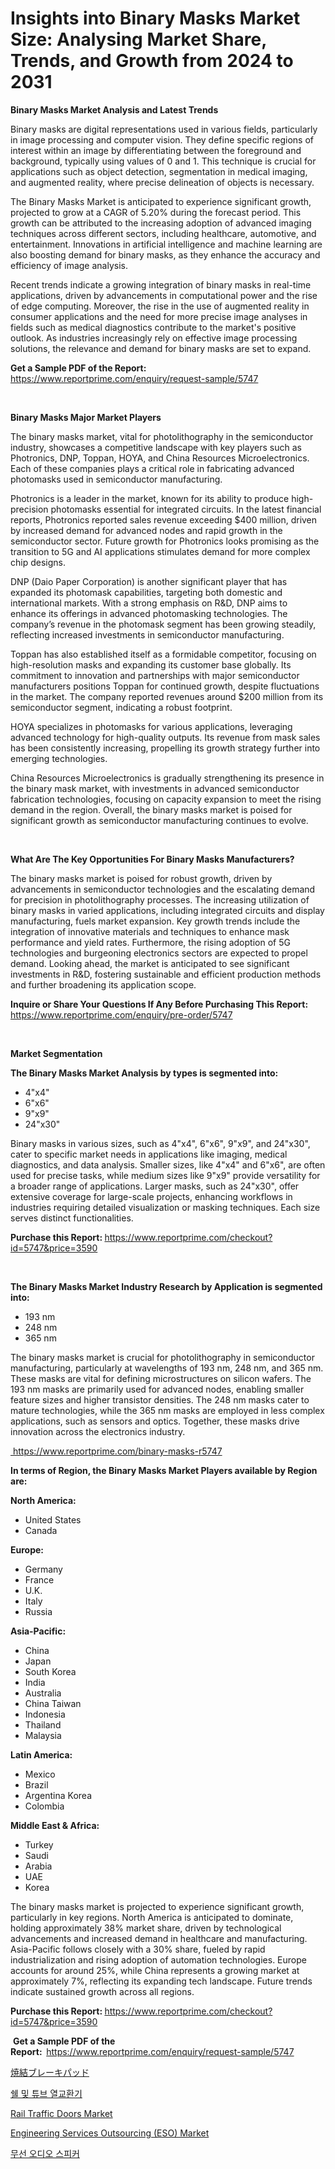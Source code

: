 <p><h1>Insights into Binary Masks Market Size: Analysing Market Share, Trends, and Growth from 2024 to 2031</h1></p><p><strong>Binary Masks Market Analysis and Latest Trends</strong></p>
<p><p>Binary masks are digital representations used in various fields, particularly in image processing and computer vision. They define specific regions of interest within an image by differentiating between the foreground and background, typically using values of 0 and 1. This technique is crucial for applications such as object detection, segmentation in medical imaging, and augmented reality, where precise delineation of objects is necessary.</p><p>The Binary Masks Market is anticipated to experience significant growth, projected to grow at a CAGR of 5.20% during the forecast period. This growth can be attributed to the increasing adoption of advanced imaging techniques across different sectors, including healthcare, automotive, and entertainment. Innovations in artificial intelligence and machine learning are also boosting demand for binary masks, as they enhance the accuracy and efficiency of image analysis.</p><p>Recent trends indicate a growing integration of binary masks in real-time applications, driven by advancements in computational power and the rise of edge computing. Moreover, the rise in the use of augmented reality in consumer applications and the need for more precise image analyses in fields such as medical diagnostics contribute to the market's positive outlook. As industries increasingly rely on effective image processing solutions, the relevance and demand for binary masks are set to expand.</p></p>
<p><strong>Get a Sample PDF of the Report:&nbsp;</strong> <a href="https://www.reportprime.com/enquiry/request-sample/5747">https://www.reportprime.com/enquiry/request-sample/5747</a></p>
<p>&nbsp;</p>
<p><strong>Binary Masks Major Market Players</strong></p>
<p><p>The binary masks market, vital for photolithography in the semiconductor industry, showcases a competitive landscape with key players such as Photronics, DNP, Toppan, HOYA, and China Resources Microelectronics. Each of these companies plays a critical role in fabricating advanced photomasks used in semiconductor manufacturing.</p><p>Photronics is a leader in the market, known for its ability to produce high-precision photomasks essential for integrated circuits. In the latest financial reports, Photronics reported sales revenue exceeding $400 million, driven by increased demand for advanced nodes and rapid growth in the semiconductor sector. Future growth for Photronics looks promising as the transition to 5G and AI applications stimulates demand for more complex chip designs.</p><p>DNP (Daio Paper Corporation) is another significant player that has expanded its photomask capabilities, targeting both domestic and international markets. With a strong emphasis on R&D, DNP aims to enhance its offerings in advanced photomasking technologies. The company’s revenue in the photomask segment has been growing steadily, reflecting increased investments in semiconductor manufacturing.</p><p>Toppan has also established itself as a formidable competitor, focusing on high-resolution masks and expanding its customer base globally. Its commitment to innovation and partnerships with major semiconductor manufacturers positions Toppan for continued growth, despite fluctuations in the market. The company reported revenues around $200 million from its semiconductor segment, indicating a robust footprint.</p><p>HOYA specializes in photomasks for various applications, leveraging advanced technology for high-quality outputs. Its revenue from mask sales has been consistently increasing, propelling its growth strategy further into emerging technologies. </p><p>China Resources Microelectronics is gradually strengthening its presence in the binary mask market, with investments in advanced semiconductor fabrication technologies, focusing on capacity expansion to meet the rising demand in the region. Overall, the binary masks market is poised for significant growth as semiconductor manufacturing continues to evolve.</p></p>
<p>&nbsp;</p>
<p><strong>What Are The Key Opportunities For Binary Masks Manufacturers?</strong></p>
<p><p>The binary masks market is poised for robust growth, driven by advancements in semiconductor technologies and the escalating demand for precision in photolithography processes. The increasing utilization of binary masks in varied applications, including integrated circuits and display manufacturing, fuels market expansion. Key growth trends include the integration of innovative materials and techniques to enhance mask performance and yield rates. Furthermore, the rising adoption of 5G technologies and burgeoning electronics sectors are expected to propel demand. Looking ahead, the market is anticipated to see significant investments in R&D, fostering sustainable and efficient production methods and further broadening its application scope.</p></p>
<p><strong>Inquire or Share Your Questions If Any Before Purchasing This Report:</strong> <a href="https://www.reportprime.com/enquiry/pre-order/5747">https://www.reportprime.com/enquiry/pre-order/5747</a></p>
<p>&nbsp;</p>
<p><strong>Market Segmentation</strong></p>
<p><strong>The Binary Masks Market Analysis by types is segmented into:</strong></p>
<p><ul><li>4"x4"</li><li>6"x6"</li><li>9"x9"</li><li>24"x30"</li></ul></p>
<p><p>Binary masks in various sizes, such as 4"x4", 6"x6", 9"x9", and 24"x30", cater to specific market needs in applications like imaging, medical diagnostics, and data analysis. Smaller sizes, like 4"x4" and 6"x6", are often used for precise tasks, while medium sizes like 9"x9" provide versatility for a broader range of applications. Larger masks, such as 24"x30", offer extensive coverage for large-scale projects, enhancing workflows in industries requiring detailed visualization or masking techniques. Each size serves distinct functionalities.</p></p>
<p><strong>Purchase this Report:&nbsp;</strong><a href="https://www.reportprime.com/checkout?id=5747&price=3590">https://www.reportprime.com/checkout?id=5747&price=3590</a></p>
<p>&nbsp;</p>
<p><strong>The Binary Masks Market Industry Research by Application is segmented into:</strong></p>
<p><ul><li>193 nm</li><li>248 nm</li><li>365 nm</li></ul></p>
<p><p>The binary masks market is crucial for photolithography in semiconductor manufacturing, particularly at wavelengths of 193 nm, 248 nm, and 365 nm. These masks are vital for defining microstructures on silicon wafers. The 193 nm masks are primarily used for advanced nodes, enabling smaller feature sizes and higher transistor densities. The 248 nm masks cater to mature technologies, while the 365 nm masks are employed in less complex applications, such as sensors and optics. Together, these masks drive innovation across the electronics industry.</p></p>
<p><a href="https://www.reportprime.com/binary-masks-r5747">&nbsp;https://www.reportprime.com/binary-masks-r5747</a></p>
<p><strong>In terms of Region, the Binary Masks Market Players available by Region are:</strong></p>
<p>
    <p> <strong> North America: </strong>
        <ul>
            <li>United States</li>
            <li>Canada</li>
        </ul>
        </p> 
    <p> <strong> Europe: </strong>
        <ul>
            <li>Germany</li>
            <li>France</li>
            <li>U.K.</li>
            <li>Italy</li>
            <li>Russia</li>
        </ul>
        </p> 
    <p> <strong> Asia-Pacific: </strong>
        <ul>
            <li>China</li>
            <li>Japan</li>
            <li>South Korea</li>
            <li>India</li>
            <li>Australia</li>
            <li>China Taiwan</li>
            <li>Indonesia</li>
            <li>Thailand</li>
            <li>Malaysia</li>
        </ul>
        </p> 
    <p> <strong> Latin America: </strong>
        <ul>
            <li>Mexico</li>
            <li>Brazil</li>
            <li>Argentina Korea</li>
            <li>Colombia</li>
        </ul>
        </p> 
    <p> <strong> Middle East & Africa: </strong>
        <ul>
            <li>Turkey</li>
            <li>Saudi</li>
            <li>Arabia</li>
            <li>UAE</li>
            <li>Korea</li>
        </ul>
    </p>
    </p>
<p><p>The binary masks market is projected to experience significant growth, particularly in key regions. North America is anticipated to dominate, holding approximately 38% market share, driven by technological advancements and increased demand in healthcare and manufacturing. Asia-Pacific follows closely with a 30% share, fueled by rapid industrialization and rising adoption of automation technologies. Europe accounts for around 25%, while China represents a growing market at approximately 7%, reflecting its expanding tech landscape. Future trends indicate sustained growth across all regions.</p></p>
<p><strong>Purchase this Report: </strong><a href="https://www.reportprime.com/checkout?id=5747&price=3590">https://www.reportprime.com/checkout?id=5747&price=3590</a></p>
<p>&nbsp;<strong>Get a Sample PDF of the Report:&nbsp;&nbsp;</strong><a href="https://www.reportprime.com/enquiry/request-sample/5747">https://www.reportprime.com/enquiry/request-sample/5747</a></p>
<p><strong></strong></p>
<p><p><a href="https://medium.com/@dfs4ff/%E7%84%BC%E7%B5%90%E3%83%96%E3%83%AC%E3%83%BC%E3%82%AD%E3%83%91%E3%83%83%E3%83%89%E7%94%A3%E6%A5%AD%E3%82%BB%E3%82%AF%E3%82%BF%E3%83%BC-2024%E5%B9%B4%E3%81%8B%E3%82%892031%E5%B9%B4%E3%81%BE%E3%81%A7%E3%81%AE%E6%96%B0%E6%8A%80%E8%A1%93%E3%81%A8%E5%B8%82%E5%A0%B4%E3%81%B8%E3%81%AE%E5%BD%B1%E9%9F%BF%E3%81%AE%E4%BA%88%E6%B8%AC-b631a9a39c23">焼結ブレーキパッド</a></p><p><a href="https://medium.com/@juliusgy6neace/%EC%89%98-%EB%B0%8F-%ED%8A%9C%EB%B8%8C-%EC%97%B4%EA%B5%90%ED%99%98%EA%B8%B0-%EC%8B%9C%EC%9E%A5-%EC%A1%B0%EC%82%AC-%EB%B3%B4%EA%B3%A0%EC%84%9C%EB%8A%94-2024%EB%85%84%EB%B6%80%ED%84%B0-2031%EB%85%84%EA%B9%8C%EC%A7%80-13-9-%EC%9D%98-%EC%97%B0%ED%8F%89%EA%B7%A0-%EC%84%B1%EC%9E%A5%EB%A5%A0-cagr-%EB%A1%9C-%EC%98%88%EC%83%81%EB%90%98%EB%8A%94-%EC%8B%9C%EC%9E%A5-%EA%B7%9C%EB%AA%A8-%EC%A0%90%EC%9C%A0%EC%9C%A8-%EB%B0%8F-%EC%84%B1%EC%9E%A5%EB%A5%A0%EC%97%90-%EB%8C%80%ED%95%9C-%EB%B6%84%EC%84%9D%EC%9D%84-%ED%8F%AC%ED%95%A8%ED%95%A9%EB%8B%88%EB%8B%A4-c7aa89397b89">쉘 및 튜브 열교환기</a></p><p><a href="https://medium.com/@abdulkoss1996/rail-traffic-doors-market-share-size-trends-industry-analysis-report-by-application-1fd712826017">Rail Traffic Doors Market</a></p><p><a href="https://www.linkedin.com/pulse/global-engineering-services-outsourcing-eso-market-trends-ma2kf?trackingId=xkeFMDtWTRWeaT0XQ%2FaIjg%3D%3D">Engineering Services Outsourcing (ESO) Market</a></p><p><a href="https://medium.com/@juliusgy6neace/%EB%AC%B4%EC%84%A0-%EC%98%A4%EB%94%94%EC%98%A4-%EC%8A%A4%ED%94%BC%EC%BB%A4-%EC%8B%9C%EC%9E%A5-%EC%A0%84%EB%A7%9D-%EC%8B%9C%EC%9E%A5-%EB%8F%99%ED%96%A5-%EB%B0%8F-%EC%98%81%ED%96%A5-%EB%B6%84%EC%84%9D-2024-2031-f2ce07981327">무선 오디오 스피커</a></p></p>